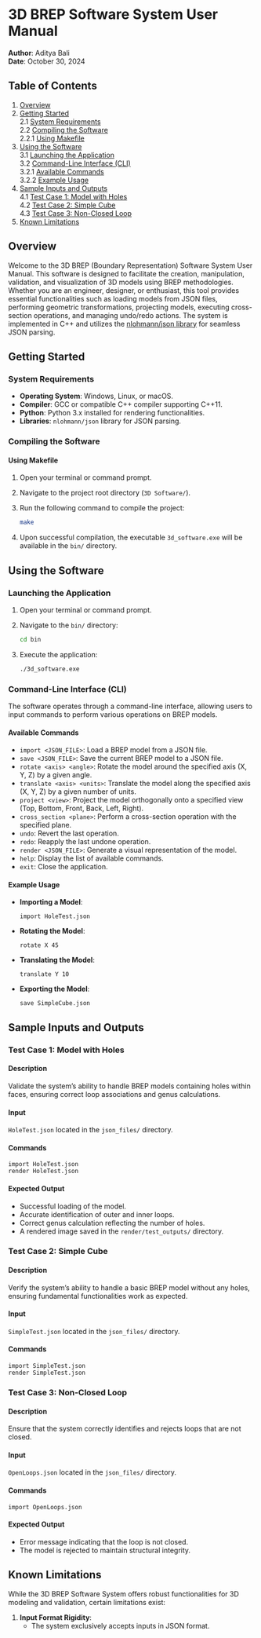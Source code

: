 # 3D BREP Software System User Manual

**Author**: Aditya Bali  
**Date**: October 30, 2024

## Table of Contents

1. [Overview](#overview)
2. [Getting Started](#getting-started)  
   2.1 [System Requirements](#system-requirements)  
   2.2 [Compiling the Software](#compiling-the-software)  
      2.2.1 [Using Makefile](#using-makefile)
3. [Using the Software](#using-the-software)  
   3.1 [Launching the Application](#launching-the-application)  
   3.2 [Command-Line Interface (CLI)](#command-line-interface-cli)  
      3.2.1 [Available Commands](#available-commands)  
      3.2.2 [Example Usage](#example-usage)
4. [Sample Inputs and Outputs](#sample-inputs-and-outputs)  
   4.1 [Test Case 1: Model with Holes](#test-case-1-model-with-holes)  
   4.2 [Test Case 2: Simple Cube](#test-case-2-simple-cube)  
   4.3 [Test Case 3: Non-Closed Loop](#test-case-3-non-closed-loop)
5. [Known Limitations](#known-limitations)

## Overview

Welcome to the 3D BREP (Boundary Representation) Software System User Manual. This software is designed to facilitate the creation, manipulation, validation, and visualization of 3D models using BREP methodologies. Whether you are an engineer, designer, or enthusiast, this tool provides essential functionalities such as loading models from JSON files, performing geometric transformations, projecting models, executing cross-section operations, and managing undo/redo actions. The system is implemented in C++ and utilizes the [nlohmann/json library](https://github.com/nlohmann/json) for seamless JSON parsing.

## Getting Started

### System Requirements

- **Operating System**: Windows, Linux, or macOS.
- **Compiler**: GCC or compatible C++ compiler supporting C++11.
- **Python**: Python 3.x installed for rendering functionalities.
- **Libraries**: `nlohmann/json` library for JSON parsing.

### Compiling the Software

#### Using Makefile

1. Open your terminal or command prompt.
2. Navigate to the project root directory (`3D Software/`).
3. Run the following command to compile the project:

   ```bash
   make
   ```

4. Upon successful compilation, the executable `3d_software.exe` will be available in the `bin/` directory.

## Using the Software

### Launching the Application

1. Open your terminal or command prompt.
2. Navigate to the `bin/` directory:

   ```bash
   cd bin
   ```

3. Execute the application:

   ```bash
   ./3d_software.exe
   ```

### Command-Line Interface (CLI)

The software operates through a command-line interface, allowing users to input commands to perform various operations on BREP models.

#### Available Commands

- `import <JSON_FILE>`: Load a BREP model from a JSON file.
- `save <JSON_FILE>`: Save the current BREP model to a JSON file.
- `rotate <axis> <angle>`: Rotate the model around the specified axis (X, Y, Z) by a given angle.
- `translate <axis> <units>`: Translate the model along the specified axis (X, Y, Z) by a given number of units.
- `project <view>`: Project the model orthogonally onto a specified view (Top, Bottom, Front, Back, Left, Right).
- `cross_section <plane>`: Perform a cross-section operation with the specified plane.
- `undo`: Revert the last operation.
- `redo`: Reapply the last undone operation.
- `render <JSON_FILE>`: Generate a visual representation of the model.
- `help`: Display the list of available commands.
- `exit`: Close the application.

#### Example Usage

- **Importing a Model**:

  ```console
  import HoleTest.json
  ```

- **Rotating the Model**:

  ```console
  rotate X 45
  ```

- **Translating the Model**:

  ```console
  translate Y 10
  ```

- **Exporting the Model**:

  ```console
  save SimpleCube.json
  ```

## Sample Inputs and Outputs

### Test Case 1: Model with Holes

#### Description
Validate the system’s ability to handle BREP models containing holes within faces, ensuring correct loop associations and genus calculations.

#### Input
`HoleTest.json` located in the `json_files/` directory.

#### Commands

```console
import HoleTest.json
render HoleTest.json
```

#### Expected Output

- Successful loading of the model.
- Accurate identification of outer and inner loops.
- Correct genus calculation reflecting the number of holes.
- A rendered image saved in the `render/test_outputs/` directory.

### Test Case 2: Simple Cube

#### Description
Verify the system’s ability to handle a basic BREP model without any holes, ensuring fundamental functionalities work as expected.

#### Input
`SimpleTest.json` located in the `json_files/` directory.

#### Commands

```console
import SimpleTest.json
render SimpleTest.json
```

### Test Case 3: Non-Closed Loop

#### Description
Ensure that the system correctly identifies and rejects loops that are not closed.

#### Input
`OpenLoops.json` located in the `json_files/` directory.

#### Commands

```console
import OpenLoops.json
```

#### Expected Output

- Error message indicating that the loop is not closed.
- The model is rejected to maintain structural integrity.

## Known Limitations

While the 3D BREP Software System offers robust functionalities for 3D modeling and validation, certain limitations exist:

1. **Input Format Rigidity**:
   - The system exclusively accepts inputs in JSON format.
